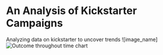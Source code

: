 # An Analysis of Kickstarter Campaigns
Analyzing data on kickstarter to uncover trends
![image_name]![Outcome throughout time chart](https://user-images.githubusercontent.com/92558873/138943600-d80168d2-0790-42a2-96fd-225261b0ebec.png)
